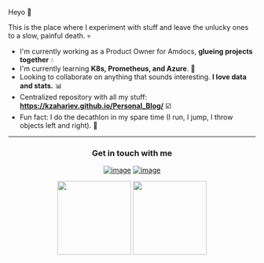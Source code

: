 Heyo :wave:

This is the place where I experiment with stuff and leave the unlucky ones to a slow, painful death. :skull:

- I'm currently working as a Product Owner for Amdocs, **glueing projects together** :droplet:
- I'm currently learning **K8s, Prometheus, and Azure**. :book:
- Looking to collaborate on anything that sounds interesting. **I love data and stats.** :bar_chart:
- Centralized repository with all my stuff: **https://kzahariev.github.io/Personal_Blog/** :ballot_box_with_check:
- Fun fact: I do the decathlon in my spare time (I run, I jump, I throw objects left and right). :runner:


-------

<h3 align="center">Get in touch with me</h3>
<div align="center">

[![image](https://img.shields.io/badge/Microsoft_Outlook-0078D4?style=for-the-badge&logo=microsoft-outlook&logoColor=white)](mailto:kbzahariev@gmail.com)
[![image](https://img.shields.io/badge/LinkedIn-0077B5?style=for-the-badge&logo=linkedin&logoColor=white)](https://www.linkedin.com/in/krum-zahariev-59a9081a1/)

</div>


<p align= "center">
  <img height= "150" src="https://github-readme-stats.vercel.app/api?username=kzahariev&theme=gruvbox_light&show_icons=true&include_all_commits=true" />
  <img height= "150" src="https://github-readme-stats.vercel.app/api/top-langs/?username=kzahariev&theme=gruvbox_light&layout=compact" />
</p>
